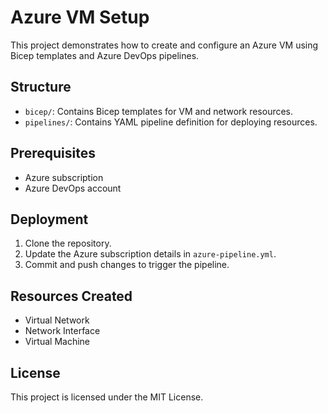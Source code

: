 # Azure VM Setup

This project demonstrates how to create and configure an Azure VM using Bicep templates and Azure DevOps pipelines.

## Structure

- `bicep/`: Contains Bicep templates for VM and network resources.
- `pipelines/`: Contains YAML pipeline definition for deploying resources.

## Prerequisites

- Azure subscription
- Azure DevOps account

## Deployment

1. Clone the repository.
2. Update the Azure subscription details in `azure-pipeline.yml`.
3. Commit and push changes to trigger the pipeline.

## Resources Created

- Virtual Network
- Network Interface
- Virtual Machine

## License

This project is licensed under the MIT License.
